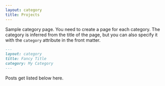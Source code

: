 ```yaml
---
layout: category
title: Projects
---
```

Sample category page. You need to create a page for each category.
The category is inferred from the title of the page, but you can also
specify it with the `category` attribute in the front matter.

```md
---
layout: category
title: Fancy Title
category: My Category
---
```

Posts get listed below here.
